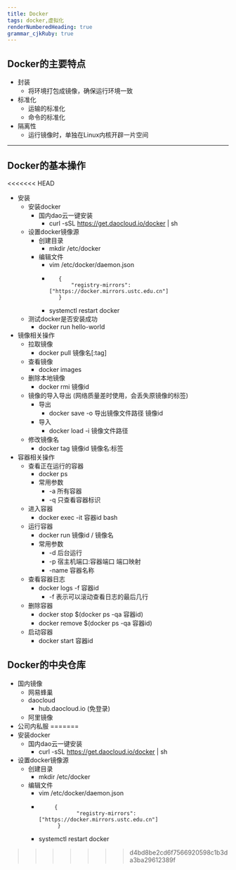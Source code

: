 ```yaml
---
title: Docker
tags: docker,虚拟化
renderNumberedHeading: true
grammar_cjkRuby: true
---
```

## Docker的主要特点

 - 封装
	 - 将环境打包成镜像，确保运行环境一致
 - 标准化
	 - 运输的标准化
	 - 命令的标准化
 - 隔离性
	 - 运行镜像时，单独在Linux内核开辟一片空间


----------

## Docker的基本操作

<<<<<<< HEAD
 - 安装
	 - 安装docker
		 - 国内dao云一键安装
			 - curl -sSL https://get.daocloud.io/docker | sh
	 - 设置docker镜像源
		 - 创建目录
			 - mkdir /etc/docker
		 - 编辑文件
			 - vim /etc/docker/daemon.json
			 -   ``` 
					{
						"registry-mirrors": ["https://docker.mirrors.ustc.edu.cn"] 
					} 
			- systemctl restart docker
	- 测试docker是否安装成功
		- docker run hello-world
- 镜像相关操作
	- 拉取镜像
		- docker pull 镜像名[:tag]
	- 查看镜像
		- docker images
	- 删除本地镜像
		- docker rmi 镜像id
	- 镜像的导入导出 (网络质量差时使用，会丢失原镜像的标签)
		- 导出
			- docker save -o 导出镜像文件路径 镜像id
		- 导入
			- docker load -i 镜像文件路径
	- 修改镜像名
		- docker tag 镜像id 镜像名:标签
- 容器相关操作
	 - 查看正在运行的容器
		- docker ps
		- 常用参数
			- -a 所有容器
			- -q 只查看容器标识 
	- 进入容器
		- docker exec -it 容器id bash
	- 运行容器
		- docker run 镜像id / 镜像名
		- 常用参数
			- -d 后台运行
			- -p 宿主机端口:容器端口  端口映射
			- -name 容器名称
	- 查看容器日志
		- docker logs -f 容器id
			- -f 表示可以滚动查看日志的最后几行
	- 删除容器
		- docker stop $(docker ps -qa 容器id)
		- docker remove $(docker ps -qa 容器id)
	- 启动容器
		- docker start 容器id

## Docker的中央仓库

 - 国内镜像
	 - 网易蜂巢
	 - daocloud
		 - hub.daocloud.io (免登录)
	 - 阿里镜像
 - 公司内私服
=======
 - 安装docker
	 - 国内dao云一键安装
		 - curl -sSL https://get.daocloud.io/docker | sh
 - 设置docker镜像源
	 - 创建目录
		 - mkdir /etc/docker
	 - 编辑文件
		 - vim /etc/docker/daemon.json
		 -   ``` 
				  {
						 "registry-mirrors": ["https://docker.mirrors.ustc.edu.cn"] 
				   } 
		- systemctl restart docker
>>>>>>> d4bd8be2cd6f7566920598c1b3da3ba29612389f

